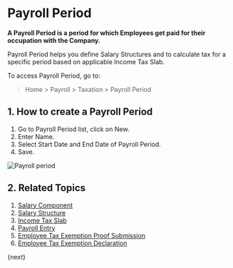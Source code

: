 <!-- add-breadcrumbs -->

# Payroll Period

**A Payroll Period is a period for which Employees get paid for their occupation with the Company.**

Payroll Period helps you define Salary Structures and to calculate tax for a specific period based on applicable Income Tax Slab.

To access Payroll Period, go to:

> Home > Payroll > Taxation > Payroll Period

## 1. How to create a Payroll Period

1. Go to Payroll Period list, click on New.
1. Enter Name.
1. Select Start Date and End Date of Payroll Period.
1. Save.

<img class="screenshot" alt="Payroll period" src="{{docs_base_url}}/assets/img/payroll/payroll-period.png">

## 2. Related Topics

1. [Salary Component](/docs/user/manual/en/payroll/salary-component)
1. [Salary Structure](/docs/user/manual/en/payroll/salary-structure)
1. [Income Tax Slab](/docs/user/manual/en/payroll/income-tax-slab)
1. [Payroll Entry](/docs/user/manual/en/payroll/payroll-entry)
1. [Employee Tax Exemption Proof Submission](/docs/user/manual/en/payroll/employee-tax-exemption-proof-submission)
1. [Employee Tax Exemption Declaration](/docs/user/manual/en/payroll/employee-tax-exemption-declaration)

{next}
